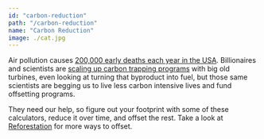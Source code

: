 ```yaml
---
id: "carbon-reduction"
path: "/carbon-reduction"
name: "Carbon Reduction"
image: ./cat.jpg
---
```

Air pollution causes [200,000 early deaths each year in the USA](http://news.mit.edu/2013/study-air-pollution-causes-200000-early-deaths-each-year-in-the-us-0829).
Billionaires and scientists are [scaling up carbon trapping programs](https://www.theguardian.com/environment/2018/feb/04/carbon-emissions-negative-emissions-technologies-capture-storage-bill-gates)
with big old turbines, even looking at turning that byproduct into fuel, but those
same scientists are begging us to live less carbon intensive lives and fund
offsetting programs.

They need our help, so figure out your footprint with some of these calculators,
reduce it over time, and offset the rest. Take a look at [Reforestation](/reforestation/)
for more ways to offset.
